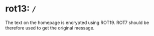 # rot13: `/`

The text on the homepage is encrypted using ROT19. ROT7 should be therefore
used to get the original message.

